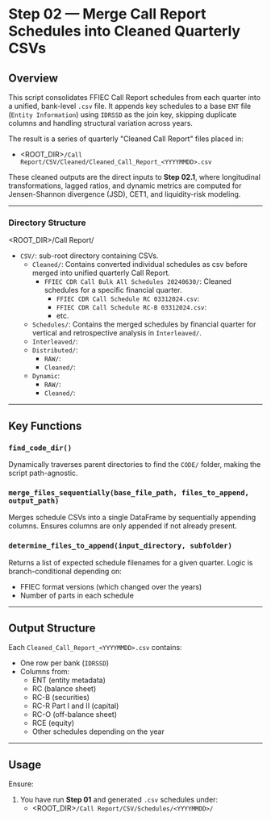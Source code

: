 # Step 02 — Merge Call Report Schedules into Cleaned Quarterly CSVs

## Overview

This script consolidates FFIEC Call Report schedules from each quarter into a unified, bank-level `.csv` file. It appends key schedules to a base `ENT` file (`Entity Information`) using `IDRSSD` as the join key, skipping duplicate columns and handling structural variation across years.

The result is a series of quarterly "Cleaned Call Report" files placed in:
- <ROOT_DIR>`/Call Report/CSV/Cleaned/Cleaned_Call_Report_<YYYYMMDD>.csv`


These cleaned outputs are the direct inputs to **Step 02.1**, where longitudinal transformations, lagged ratios, and dynamic metrics are computed for Jensen-Shannon divergence (JSD), CET1, and liquidity-risk modeling.

---

### Directory Structure
<ROOT_DIR>/Call Report/
- `CSV/`: sub-root directory containing CSVs.
  - `Cleaned/`: Contains converted individual schedules as csv before merged into unified quarterly Call Report.
    - `FFIEC CDR Call Bulk All Schedules 20240630/`: Cleaned schedules for a specific financial quarter.
      - `FFIEC CDR Call Schedule RC 03312024.csv`: 
      - `FFIEC CDR Call Schedule RC-B 03312024.csv`:
      - etc.
  - `Schedules/`: Contains the merged schedules by financial quarter for vertical and retrospective analysis in `Interleaved/`.
  - `Interleaved/`: 
  - `Distributed/`:
    - `RAW/`: 
    - `Cleaned/`: 
  - `Dynamic`: 
    - `RAW/`: 
    - `Cleaned/`: 

---

## Key Functions

### `find_code_dir()`
Dynamically traverses parent directories to find the `CODE/` folder, making the script path-agnostic.

### `merge_files_sequentially(base_file_path, files_to_append, output_path)`
Merges schedule CSVs into a single DataFrame by sequentially appending columns. Ensures columns are only appended if not already present.

### `determine_files_to_append(input_directory, subfolder)`
Returns a list of expected schedule filenames for a given quarter. Logic is branch-conditional depending on:
- FFIEC format versions (which changed over the years)
- Number of parts in each schedule

---

## Output Structure

Each `Cleaned_Call_Report_<YYYYMMDD>.csv` contains:

- One row per bank (`IDRSSD`)
- Columns from:
  - ENT (entity metadata)
  - RC (balance sheet)
  - RC-B (securities)
  - RC-R Part I and II (capital)
  - RC-O (off-balance sheet)
  - RCE (equity)
  - Other schedules depending on the year

---

## Usage

Ensure:

1. You have run **Step 01** and generated `.csv` schedules under:
   - <ROOT_DIR>`/Call Report/CSV/Schedules/<YYYYMMDD>/`
